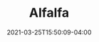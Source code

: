 ---
title: "Alfalfa"
date: 2021-03-25T15:50:09-04:00
draft: false
banner: "grass-banner.jpg"
img: "alfalfa-cover.jpg"
source: "Howard F. Schwartz, Colorado State University, Bugwood.org"
tax: "Legume"
cycle: "Perennial"
tags: ["Attracts pollinators", "Bears traffic"]
dm: 1000–4000
ph: 6.0–8.0
n: 30–130
planting: null
depth: "1/4–1/2"
drilled: "9–12"
broadcast: "10–13"
heat: "excellent"
drought: "excellent"
shade: "good"
flood: "fair"
fertility: "fair"
soil: "very good"
erosion: "very good"
weed: "good"
grazing: "very good"
growth: "very good"
residue: "very good"
beneficials: "good"
traffic: "very good"
---
